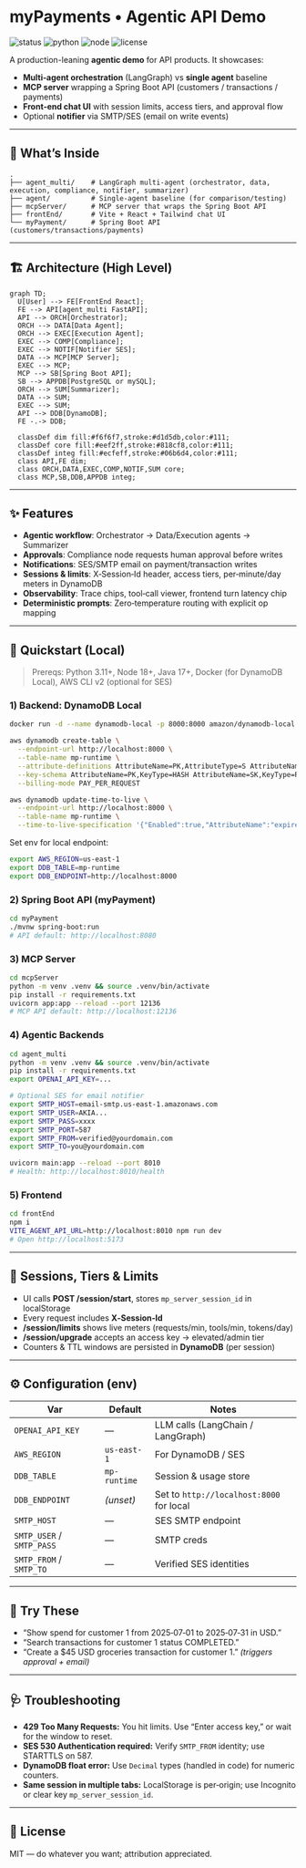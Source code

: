 # myPayments • Agentic API Demo

<p align="left">
  <img alt="status" src="https://img.shields.io/badge/status-active-22c55e" />
  <img alt="python" src="https://img.shields.io/badge/Python-3.11+-3776AB" />
  <img alt="node" src="https://img.shields.io/badge/Node-18+-43853d" />
  <img alt="license" src="https://img.shields.io/badge/license-MIT-000" />
</p>

A production-leaning **agentic demo** for API products. It showcases:
- **Multi‑agent orchestration** (LangGraph) vs **single agent** baseline
- **MCP server** wrapping a Spring Boot API (customers / transactions / payments)
- **Front‑end chat UI** with session limits, access tiers, and approval flow
- Optional **notifier** via SMTP/SES (email on write events)

---

## 🧭 What’s Inside

```
.
├── agent_multi/    # LangGraph multi-agent (orchestrator, data, execution, compliance, notifier, summarizer)
├── agent/          # Single-agent baseline (for comparison/testing)
├── mcpServer/      # MCP server that wraps the Spring Boot API
├── frontEnd/       # Vite + React + Tailwind chat UI
└── myPayment/      # Spring Boot API (customers/transactions/payments)
```

---

## 🏗️ Architecture (High Level)

```mermaid
graph TD;
  U[User] --> FE[FrontEnd React];
  FE --> API[agent_multi FastAPI];
  API --> ORCH[Orchestrator];
  ORCH --> DATA[Data Agent];
  ORCH --> EXEC[Execution Agent];
  EXEC --> COMP[Compliance];
  EXEC --> NOTIF[Notifier SES];
  DATA --> MCP[MCP Server];
  EXEC --> MCP;
  MCP --> SB[Spring Boot API];
  SB --> APPDB[PostgreSQL or mySQL];
  ORCH --> SUM[Summarizer];
  DATA --> SUM;
  EXEC --> SUM;
  API --> DDB[DynamoDB];
  FE -.-> DDB;

  classDef dim fill:#f6f6f7,stroke:#d1d5db,color:#111;
  classDef core fill:#eef2ff,stroke:#818cf8,color:#111;
  classDef integ fill:#ecfeff,stroke:#06b6d4,color:#111;
  class API,FE dim;
  class ORCH,DATA,EXEC,COMP,NOTIF,SUM core;
  class MCP,SB,DDB,APPDB integ;
```

---

## ✨ Features

- **Agentic workflow**: Orchestrator → Data/Execution agents → Summarizer
- **Approvals**: Compliance node requests human approval before writes
- **Notifications**: SES/SMTP email on payment/transaction writes
- **Sessions & limits**: X‑Session‑Id header, access tiers, per‑minute/day meters in DynamoDB
- **Observability**: Trace chips, tool‑call viewer, frontend turn latency chip
- **Deterministic prompts**: Zero‑temperature routing with explicit op mapping

---

## 🚀 Quickstart (Local)

> Prereqs: Python 3.11+, Node 18+, Java 17+, Docker (for DynamoDB Local), AWS CLI v2 (optional for SES)

### 1) Backend: DynamoDB Local
```bash
docker run -d --name dynamodb-local -p 8000:8000 amazon/dynamodb-local

aws dynamodb create-table \
  --endpoint-url http://localhost:8000 \
  --table-name mp-runtime \
  --attribute-definitions AttributeName=PK,AttributeType=S AttributeName=SK,AttributeType=S \
  --key-schema AttributeName=PK,KeyType=HASH AttributeName=SK,KeyType=RANGE \
  --billing-mode PAY_PER_REQUEST

aws dynamodb update-time-to-live \
  --endpoint-url http://localhost:8000 \
  --table-name mp-runtime \
  --time-to-live-specification '{"Enabled":true,"AttributeName":"expiresAt"}'
```

Set env for local endpoint:
```bash
export AWS_REGION=us-east-1
export DDB_TABLE=mp-runtime
export DDB_ENDPOINT=http://localhost:8000
```

### 2) Spring Boot API (myPayment)
```bash
cd myPayment
./mvnw spring-boot:run
# API default: http://localhost:8080
```

### 3) MCP Server
```bash
cd mcpServer
python -m venv .venv && source .venv/bin/activate
pip install -r requirements.txt
uvicorn app:app --reload --port 12136
# MCP API default: http://localhost:12136
```

### 4) Agentic Backends
```bash
cd agent_multi
python -m venv .venv && source .venv/bin/activate
pip install -r requirements.txt
export OPENAI_API_KEY=...

# Optional SES for email notifier
export SMTP_HOST=email-smtp.us-east-1.amazonaws.com
export SMTP_USER=AKIA...
export SMTP_PASS=xxxx
export SMTP_PORT=587
export SMTP_FROM=verified@yourdomain.com
export SMTP_TO=you@yourdomain.com

uvicorn main:app --reload --port 8010
# Health: http://localhost:8010/health
```

### 5) Frontend
```bash
cd frontEnd
npm i
VITE_AGENT_API_URL=http://localhost:8010 npm run dev
# Open http://localhost:5173
```

---

## 🔐 Sessions, Tiers & Limits

- UI calls **POST /session/start**, stores `mp_server_session_id` in localStorage
- Every request includes **X‑Session‑Id**
- **/session/limits** shows live meters (requests/min, tools/min, tokens/day)
- **/session/upgrade** accepts an access key → elevated/admin tier
- Counters & TTL windows are persisted in **DynamoDB** (per session)

---

## ⚙️ Configuration (env)

| Var | Default | Notes |
|---|---|---|
| `OPENAI_API_KEY` | — | LLM calls (LangChain / LangGraph) |
| `AWS_REGION` | `us-east-1` | For DynamoDB / SES |
| `DDB_TABLE` | `mp-runtime` | Session & usage store |
| `DDB_ENDPOINT` | *(unset)* | Set to `http://localhost:8000` for local |
| `SMTP_HOST` | — | SES SMTP endpoint |
| `SMTP_USER` / `SMTP_PASS` | — | SMTP creds |
| `SMTP_FROM` / `SMTP_TO` | — | Verified SES identities |

---

## 🧪 Try These

- “Show spend for customer 1 from 2025‑07‑01 to 2025‑07‑31 in USD.”  
- “Search transactions for customer 1 status COMPLETED.”  
- “Create a $45 USD groceries transaction for customer 1.” *(triggers approval + email)*

---

## 🩺 Troubleshooting

- **429 Too Many Requests:** You hit limits. Use “Enter access key,” or wait for the window to reset.  
- **SES 530 Authentication required:** Verify `SMTP_FROM` identity; use STARTTLS on 587.  
- **DynamoDB float error:** Use `Decimal` types (handled in code) for numeric counters.  
- **Same session in multiple tabs:** LocalStorage is per‑origin; use Incognito or clear key `mp_server_session_id`.

---

## 📄 License

MIT — do whatever you want; attribution appreciated.
